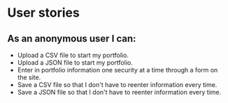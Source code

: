 # User stories  

## As an anonymous user I can:  
*  Upload a CSV file to start my portfolio.  
*  Upload a JSON file to start my portfolio. 
*  Enter in portfolio information one security at a time through a form on the site.  
*  Save a CSV file so that I don't have to reenter information every time.  
*  Save a JSON file so that I don't have to reenter information every time.  